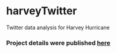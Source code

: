 # harveyTwitter

Twitter data analysis for Harvey Hurricane

### Project details were published [here](https://www.mdpi.com/2220-9964/8/3/111)
